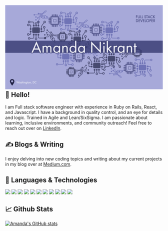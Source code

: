  ![header](Header.png)
 👋 Hello!
------
I am Full stack software engineer with experience in Ruby on Rails, React, and Javascript. I have a background in quality control, and an eye for details and logic. Trained in Agile and Lean/SixSigma. I am passionate about learning, inclusive environments, and community outreach!
Feel free to reach out over on [LinkedIn](https://www.linkedin.com/in/amanda-nikrant/ "Amanda Nikrant's LinkedIn").

✍ Blogs & Writing
------
I enjoy delving into new coding topics and writing about my current projects in my blog over at [Medium.com](https://ajnikrant.medium.com/ "Amanda Nikrant's Blog").

🔧 Languages & Technologies
------
![](https://img.shields.io/badge/-React-informational)
![](https://img.shields.io/badge/-JavaScript-informational)
![](https://img.shields.io/badge/-Ruby-informational)
![](https://img.shields.io/badge/-Ruby%20On%20Rails-informational)
![](https://img.shields.io/badge/-Bootstrap-informational)
![](https://img.shields.io/badge/-CSS-informational)
![](https://img.shields.io/badge/-HTML-informational)
![](https://img.shields.io/badge/-PostgreSQL-informational)
![](https://img.shields.io/badge/-SQLite3-informational)
![](https://img.shields.io/badge/-Git-informational)
![](https://img.shields.io/badge/-JSON-informational)

📈 Github Stats
------
[![Amanda's GitHub stats](https://github-readme-stats.vercel.app/api?username=ajnikrant)](https://github.com/ajnikrant/github-readme-stats)
